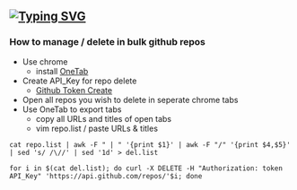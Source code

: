 [![Typing SVG](https://readme-typing-svg.herokuapp.com?font=Press+Start&size=30&duration=4000&color=1E0DC6EE&center=true&vCenter=true&multiline=true&width=1200&height=150&lines=D4nk0St0rM;SpReAd+L0vE+%26+ShArE+Kn0wLeDgE;%60I'm+Smart+Enough+to+Know+That+I'm+Dumb%60)](https://git.io/typing-svg)
---
### How to manage / delete in bulk github repos

- Use chrome
  - install [OneTab](https://chrome.google.com/webstore/detail/onetab/chphlpgkkbolifaimnlloiipkdnihall?hl=en)
- Create API_Key for repo delete
  - [Github Token Create](https://github.com/settings/tokens/new)  
- Open all repos you wish to delete in seperate chrome tabs
- Use OneTab to export tabs
  - copy all URLs and titles of open tabs
  - vim repo.list / paste URLs & titles

```
cat repo.list | awk -F " | " '{print $1}' | awk -F "/" '{print $4,$5}' | sed 's/ /\//' | sed '1d' > del.list

for i in $(cat del.list); do curl -X DELETE -H "Authorization: token API_Key" 'https://api.github.com/repos/'$i; done

```


